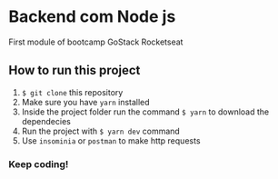 # Backend com Node js

First module of bootcamp GoStack Rocketseat

## How to run this project

1. `$ git clone` this repository
2. Make sure you have `yarn` installed
3. Inside the project folder run the command `$ yarn` to download the dependecies
4. Run the project with `$ yarn dev` command
5. Use `insominia` or `postman` to make http requests

### Keep coding!